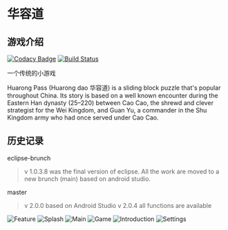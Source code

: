 # 华容道

## 游戏介绍

[![Codacy Badge](https://api.codacy.com/project/badge/Grade/b6cb6ac9d7c147859200c8cb3d9935fc)](https://app.codacy.com/manual/whywhom/HuaRongDao?utm_source=github.com&utm_medium=referral&utm_content=whywhom/HuaRongDao&utm_campaign=Badge_Grade_Dashboard)
[![Build Status](https://travis-ci.org/whywhom/HuaRongDao.svg?branch=master)](https://travis-ci.org/whywhom/HuaRongDao)

一个传统的小游戏

Huarong Pass (Huarong dao 华容道) is a sliding block puzzle that's popular throughout China. Its story is based on a well known encounter during the Eastern Han dynasty (25–220) between Cao Cao, the shrewd and clever strategist for the Wei Kingdom, and Guan Yu, a commander in the Shu Kingdom army who had once served under Cao Cao.

## 历史记录

eclipse-brunch

>v 1.0.3.8 was the final version of eclipse. All the work are moved to a new brunch (main) based on android studio.

master

>v 2.0.0 based on Android Studio
>v 2.0.4 all functions are available

![Feature](/screenshot/huarongdao-feature-graphic.png)
![Splash](/screenshot/01.png)
![Main](/screenshot/02.png)
![Game](/screenshot/03.png)
![Introduction](/screenshot/04.png)
![Settings](/screenshot/05.png)


